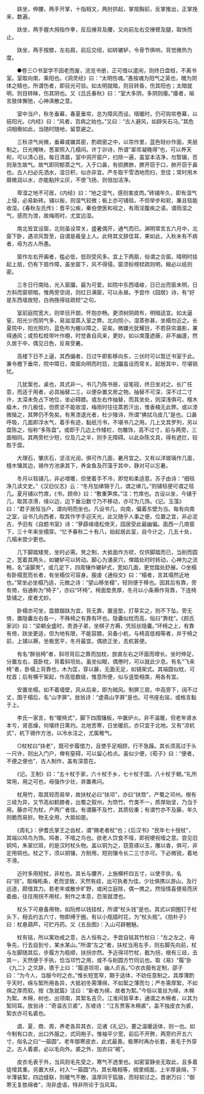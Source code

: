<!-- { "loadSidebar": true } -->
　　趺坐，伸腰，两手开掌，十指相叉，两肘拱起，掌按胸前，反掌推出，正掌挽来，数遍。

　　趺坐，两手握大拇指作拳，反后捶背及腰，又向前左右交捶臂及腿，取快而止。

　　趺坐，两手按膝，左右肩，前后交纽，如转辘轳，令骨节俱响，背觉微热为度。

　　●卷三○书室学不因老而废，流览书册，正可借以遣闲，则终日盘桓，不离书室。室取向南，乘阳也。《洞灵经》曰：“太明伤魂。”愚按魂为阳气之英也，魄为阴体之精也，所谓伤者，即目光可验。如太明就暗，则目转昏，伤其阳也；太暗就明，则目转眯，伤其阴也。又《吕氏春秋》曰：“室大多阴，多阴则痿。”痿者，喻言肢体懈弛，心神涣散之意。

　　室中当户，秋冬垂幕，春夏垂帘，总为障风而设。晴暖时，仍可钩帘卷幕，以挹阳光。《内经》曰：“风者，百病之始也。”又曰：“古人避风，如辟矢石马。”其危词相儆如此，当随时随地，留意避之。

　　三秋凉气尚微，垂幕或嫌其密，酌疏密之中，以帘作里，蓝色轻纱作面，夹层制之。日光掩映，葱翠照入几榻间。许丁卯诗，所谓“翠帘凝晚得”也，可以养天和，可以清心目。每日清晨，室中洞开窗户，扫除一遍，虽室本洁净，勿暂辍，否则渐生故气。故气即同郁蒸之气，入于口鼻，有损脾肺，脾开窃于口，肺开窃于鼻也。古人扫必先洒水，湿日积，似亦非宜。严冬取干雪洒地而扫，至佳；常时用木屑微润以水，亦能黏拌尘灰，不使飞扬，则倍加洁净。

　　卑湿之地不可居，《内经》曰：“地之湿气，感则害皮肉。”砖铺年久，即有湿气上侵，必易新砖。铺以板，则湿气较微；板上亦可铺毯，不但举步和软，兼且毯能收湿。《春秋左氏传》：晋平公疾，秦伯使医和视之，有雨淫腹疾之语。谓雨湿之气，感而为泄，故梅雨时，尤宜远湿。

　　南北皆宜设窗，北则虽设常关，盛暑偶开，通气而已。渊明常言五六月中，北窗下卧，遇凉风暂至，自谓是羲皇上人。此特其文辞佳耳，果如此，入秋未有不病者，毋为古人所愚。

　　窗作左右开阖者，槛必低，低则受风多。宜上下两扇，俗谓之合窗。晴明时挂起上扇，仍有下扇作障，虽坐窗下，风不得侵。窗须标榜棂疏则明，糊必以纸则密。

　　三冬日行南陆，光入窗牖，最为可爱。如院中东西墙峻，日已出而窗未明，日方斜而窗顿暗。惟两旁空阔，则红日满窗，可以永昼。予尝作《园居》诗，有“好是东西墙放短，白驹挽得驻疏棂”之句。

　　室前庭院宽大，则举目开朗，怀抱亦畅。更须树阴疏布，明暗适宜。如太逼窒，阳光少而阴气多，易滋湿蒸入室之弊。北向院小，湿蒸弥甚，坐榻勿近之。长夏院中，阳光照灼，蓝色布为幄以障之，妥矣。微嫌光犹耀目，不若获帘漏影，兼得通风；或剪松枝带叶作棚，时觉香自风来，更妙。如以席蓬遮蔽，非不幽邃，然久居于中，偶见日色，反易受暑。

　　高楼下日不上逼，其西偏者，日过午即影移向东，三伏时可以暂迁书室于此。兼令檐下垂帘，院中障日，南窗向明而时启，北牖虽设而常关。起居其中，尽堪销忧。

　　几犹案也，桌也，其式非一。书几乃陈书册，设笔砚，终日坐对之。长广任意，而适于用者，必具抽替二三，以便杂置文房之物。抽替不可深，深不过二寸许，太深未免占下地位，坐必碍膝。或左右作抽替，而其坐处，则深浅俱可。檀木瘿木，作几极佳，但质坚不能收湿，梅雨时往往蒸若汗出，惟香楠无此弊。或以漆微揩之，其弊仍不免矣。有黑漆退光者，杜少陵诗，所谓“拂拭乌皮几”是也。口鼻呼吸，几面即浮水气，着手有迹，黏纸污书，不堪书几之用。几上文具罗列，另以盘陈之，俗称“多陈盘”。或即于几边上作矮栏，勿雕饰，高不过寸，前与两旁，三面相同。其两旁栏少短，仅及几之半，则手无障碍。以此杂陈文具，得有遮拦，较胜于盘。

　　大理石，肇庆石，坚洁光润，俱可作几面，暑月宜之。又有以洋玻璃作几面，檀木镶其边，锡作方池承其下，养金鱼及荇藻于其中，静对可以忘暑。

　　冬月以毯铺几，非必增暖，但使着手不冷，即觉和柔适意。苏子由诗：“细毯净几读文史。”《汉旧仪志》云：“冬月加绨锦于几，谓之绨几。”则铺毯便可谓之毯几。夏月铺以竹席，《书。顾命》曰：“敷重笋席。”注：竹席也。古设以坐，今铺于几，取其凉滑，缘以边，边下垂沿数寸乃不移动，亦可为几饰。《记。玉藻》曰：“君子居恒当户，谓向明而坐也。凡设书几，向南，偏着东壁为当。每有向南之室，设书几向西者，取其作字手迎天光，此又随乎人事之便。位置之宜，非必泥古，予旧有《自题书室》诗：”萝薜缘墙松倚天，园居受此最幽偏。面西一几南窗下，三十年来坐榻穿。“忆予春秋二十有八，始起居此室，自今计之，几五十处，几榻未尝少更也。

　　几下脚踏矮凳，坐时必需。凳之制，大抵面作方棂，仅供脚踏而已，当削而圆之，宽着其两头，如辘轳可以转动。脚心为涌泉穴，俾踏处时时转动，心神为之流畅，名“滚脚凳”。或几足下，四周镶作辘轳式，宽如几面，更觉踏处舒展。○坐榻有卧榻宽而长者，有坐榻仅可容身。服虔《通俗文》曰：“榻者，言其塌然近地也。”常坐必坐榻乃适，元微之诗：“望山移坐榻”，轻则便于移也。因其后有靠，旁有倚，俗通称为“椅子”，亦曰“环椅”。椅面垫贵厚，冬月以小条褥作背靠，下连椅垫铺之，皮者尤妙。

　　卧榻亦可坐，盘膝跏趺为宜，背无靠，置竖垫，灯草实之，则不下坠。旁无倚，置隐囊左右各一，不殊椅之有靠有环也。隐囊似枕而高，俗曰“靠枕”。《颜氏家训》曰：“梁朝全盛时，贵游子弟，坐棋子方褥，凭班丝隐囊。”环椅之上，有靠有倚，趺坐更适，但为地有限，不能容膝。另备小杌，与椅高低相等者，并于椅之前，上铺以褥，坐极宽平，冬月最宜。偶欲正坐，去杌甚便。

　　有名“醉翁椅”者，斜坦背后之靠而加枕，放直左右之环面而增长。坐时伸足，分置左右，首卧枕，背着斜坦处。虽坐似眠，偶倦时，可以就此少息。有名“飞来椅”者，卧榻上背靠也，木为匡，穿以藤，无面无足，如镜架式。其端圆似枕，可枕首；后有横干架起，作高低数级，惟意所便，似与竖垫相类，用各有宜。

　　安置坐榻，如不着墙壁，风从后来，即为贼风。制屏三扇，中高旁下，阔不过丈，围于榻后，名“山字屏”。放翁诗：“虚斋山字屏”是也。可书座右铭，或格言黏于上。

　　李氏一家言，有“暖椅式”，脚下四围镶板，中置炉火。非不温暖，但老年肾水本亏，肾恶燥，何堪终日熏灼。北地苦寒，日坐暖炕，亦只宜于北地。又有“凉杌式”，杌下锡作方池，以冷水注之，尤属稚气。

　　○杖杖曰“扶老”，既可步履借力，且使手足相顾，行不急躁。其长须高过于头一尺许，则出入门户，俾有窒碍，可以留心检点。虽似少便，《荀子》曰：“便者，不便之便也”，古人制作，盖有深意在。

　　《记。王制》曰：“五十杖于家，六十杖于乡，七十杖于国，八十杖于朝。”礼所常用，用之可也，毋强作少壮，弃置弗问。

　　杖用竹，取其轻而易举，故扶杖必曰“扶邛”，亦曰“扶筇”，产蜀之邛州。根有三岐为异，又节高如鹤膝者，出蜀之叙州，为筇竹。竹类不一，质厚始坚，乃当于用。藤亦可为杖，产两广者佳。有谓藤不及竹，其质较重；有谓竹亦不及藤，年久则脆而易折。物无全用，大抵如是。

　　《周礼》：伊耆氏掌王之齿杖，谓“赐老者杖”也；《后汉书》“民年七十授杖”，其端以鸠鸟为饰。鸠者，不噎之鸟也。欲老人饮食不噎，即祝哽祝噎之意。尝见旧铜鸠，朱翠烂斑，的是汉时杖头物。盖以铜为之，窃意琢以玉，雕以香，俱可，非定用铜也。杖之下，须以铜镶，方耐用，短则镶令长二三寸亦可。下必微锐，着地不滑。

　　近时多用短杖，非杖也。其长与腰齐，上施横杆四五寸，以使手执，名曰“拐”。取梅柘条，老而坚致，天然有歧，出可执者为佳。少壮俱携以游山，及行远道，颇借其力。若老年或散步旷野，或闲立庭除，偶一携之。然恒情喜便易而厌委曲，往往用拐不用杖，制作之本意，恐渐就湮也。

　　杖头下可悬备用物，如阮修以钱挂杖，所谓“杖头钱”是也。其式以铜圈钉于杖头下，相去约五六寸，物即缚于圈。有以小瓶插时花，为“杖头瓶”。《抱朴子》曰：杖悬葫芦，可贮丹药。又《五岳图》：入山可辟魈魅。

　　杖有铭，所以寓劝戒之意，古人恒有之。予尝自铭其竹杖曰：“左之左之，毋争先，行去自到兮，某水某山。”所谓“左之”者，扶杖当用左手，则右脚先向前，杖与左脚随其后，步履方为稳顺，扶拐亦然。予近得邛竹杖，截为拐，根有三歧，去其一，天然便于手执，恰当邛竹之用，或不与削圆方竹同讥也。取《易》“履”卦《九二》之爻辞，镌于上曰：“履道坦坦，幽人贞吉。”○衣衣服有定制，邵子曰：“为今人，当服今时之衣。”惟长短宽窄，期于适体，不妨任意制之。其厚薄酌乎天时，绵与絮所用各异，大抵初冬需薄绵，不如絮之薄而匀；严冬需厚絮，不如绵之厚而软。按《急就篇》注曰：“新者为绵，故者为絮。”今俗以茧丝为绵，木棉为絮。木棉，树也，出领南，其絮名吉贝。江淮间皆草本，通谓之木棉者，以其为絮同耳。放翁诗：“奇温吉贝裘”，东坡诗：“江东贾客木棉裘”，盖不独皮衣为裘，絮衣亦可名裘也。

　　虞、夏、商、周，养老各异其衣，见诸《礼记》。要之温暖适体，则一也。如今制有口衣，出口外服之，式同袍子。惟袖平少宽，前后不开胯，两旁约开五六寸，俗名之曰“一箍圆”。老年御寒皮衣，此式最善。极寒时再办长套，表毛于外穿之。古人着裘，必以毛向外。裘之外，加衣曰“裼”。

　　皮衣毛表于外，当风则毛先受之，寒气不透里也。如密室静坐无取此，且多着徒增其重。另置大袄，衬入“一箍圆”内，其长略相等，绸里绸面，上半厚装绵，下半薄装絮，四边缝联，则暖气不散，温厚同于狐貉，而轻软过之。晋谢万曰：“御寒无复胜绵者”，洵非虚语，特非所论于当风耳。

